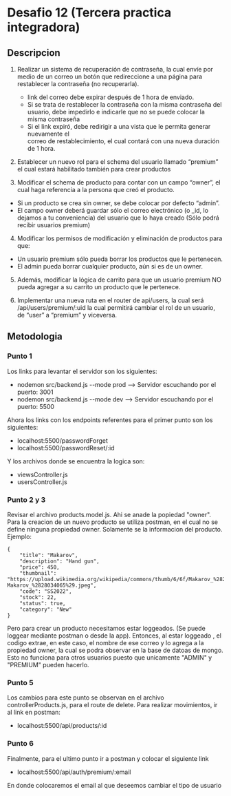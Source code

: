 
# Desafio 12 (Tercera practica integradora)
## Descripcion

1. Realizar un sistema de recuperación de contraseña, la cual envíe por medio de un correo 
un botón que redireccione a una página para restablecer la contraseña (no recuperarla).
   - link del correo debe expirar después de 1 hora de enviado.
   - Si se trata de restablecer la contraseña con la misma contraseña del usuario, debe
     impedirlo e indicarle que no se puede colocar la misma contraseña
   - Si el link expiró, debe redirigir a una vista que le permita generar nuevamente el    
     correo de restablecimiento, el cual contará con una nueva duración de 1 hora.

2. Establecer un nuevo rol para el schema del usuario llamado “premium” el cual estará habilitado también para crear productos

3. Modificar el schema de producto para contar con un campo “owner”, el cual haga referencia a la persona que creó el producto.

  - Si un producto se crea sin owner, se debe colocar por defecto “admin”.
  - El campo owner deberá guardar sólo el correo electrónico (o _id, lo dejamos a tu 
      conveniencia) del usuario que lo haya creado (Sólo podrá recibir usuarios premium)

4. Modificar los permisos de modificación y eliminación de productos para que:
  - Un usuario premium sólo pueda borrar los productos que le pertenecen.
  - El admin pueda borrar cualquier producto, aún si es de un owner.

5. Además, modificar la lógica de carrito para que un usuario premium NO pueda agregar a su carrito un producto que le pertenece.

6. Implementar una nueva ruta en el router de api/users, la cual será /api/users/premium/:uid la cual permitirá cambiar el rol de un usuario, de “user” a “premium” y viceversa.
## Metodologia



### Punto 1

Los links para levantar el servidor son los siguientes: 
- nodemon src/backend.js --mode prod   -->   Servidor escuchando por el puerto: 3001
- nodemon src/backend.js --mode dev    -->   Servidor escuchando por el puerto: 5500

Ahora los links con los endpoints referentes para el primer punto son los siguientes:
- localhost:5500/passwordForget
- localhost:5500/passwordReset/:id

Y los archivos donde se encuentra la logica son: 
- viewsController.js
- usersController.js

### Punto 2 y 3
Revisar el archivo products.model.js. Ahi se anade la popiedad "owner". Para la creacion de un nuevo producto se utiliza postman, en el cual no se define ninguna propiedad owner. Solamente se la informacion del producto. Ejemplo: 

    {
        "title": "Makarov", 
        "description": "Hand gun", 
        "price": 450, 
        "thumbnail": "https://upload.wikimedia.org/wikipedia/commons/thumb/6/6f/Makarov_%2828034065%29.jpeg/1200px-Makarov_%2828034065%29.jpeg",
        "code": "SS2022",
        "stock": 22,
        "status": true,
        "category": "New"
    }

Pero para crear un producto necesitamos estar loggeados. (Se puede loggear mediante postman o desde la app). 
Entonces, al estar loggeado , el codigo extrae, en este caso, el nombre de ese correo y lo agrega a la propiedad owner, la cual se podra observar en la base de datoas de mongo.
Esto no funciona para otros usuarios puesto que unicamente "ADMIN" y "PREMIUM" pueden hacerlo.

### Punto 5 
Los cambios para este punto se observan en el archivo controllerProducts.js, para el route de delete. Para realizar movimientos, ir al link en postman:
- localhost:5500/api/products/:id

### Punto 6
Finalmente, para el ultimo punto ir a postman y colocar el siguiente link
- localhost:5500/api/auth/premium/:email

En donde colocaremos el email al que deseemos cambiar el tipo de usuario
